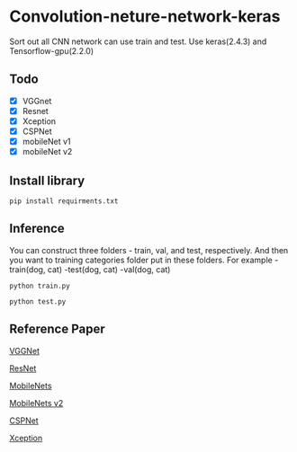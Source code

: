 # Convolution-neture-network-keras
Sort out all CNN network can use train and test.
Use keras(2.4.3) and Tensorflow-gpu(2.2.0)

## Todo
- [x] VGGnet
- [x] Resnet
- [x] Xception
- [x] CSPNet
- [x] mobileNet v1
- [x] mobileNet v2

## Install library
```
pip install requirments.txt
```

## Inference
You can construct three folders - train, val, and test, respectively.
And then you want to training categories folder put in these folders.
For example
-train(dog, cat)
-test(dog, cat)
-val(dog, cat)

```
python train.py
```
```
python test.py
```

## Reference Paper
[VGGNet](https://arxiv.org/abs/1409.1556)

[ResNet](https://arxiv.org/abs/1512.03385)

[MobileNets](https://arxiv.org/abs/1704.04861)

[MobileNets v2](https://arxiv.org/abs/1801.04381)

[CSPNet](https://arxiv.org/abs/1911.11929)

[Xception](https://arxiv.org/abs/1610.02357)

